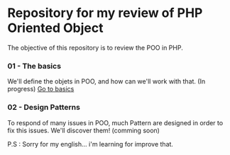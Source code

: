 Repository for my review of PHP Oriented Object
===============================================
The objective of this repository is to review the POO in PHP.

### 01 - The basics
We'll define the objets in POO, and how can we'll work with that. (In progress)
[Go to basics](https://github.com/gael-damour/php-oriented-object-learning/poo/basics)

### 02 - Design Patterns
To respond of many issues in POO, much Pattern are designed in order to fix this issues. We'll discover them! (comming soon)

P.S : Sorry for my english... i'm learning for improve that.